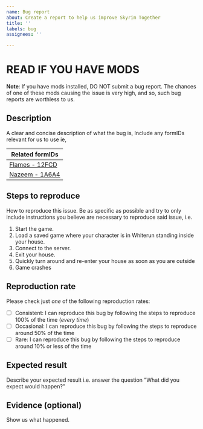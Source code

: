```yaml
---
name: Bug report
about: Create a report to help us improve Skyrim Together
title: ''
labels: bug
assignees: ''

---
```


# READ IF YOU HAVE MODS

**Note**: If you have mods installed, DO NOT submit a bug report. The chances of one of these mods causing the issue is very high, and so, such bug reports are worthless to us.

## Description

A clear and concise description of what the bug is, Include any formIDs relevant for us to use ie,

Related formIDs|
---------------|
[Flames - 12FCD](http://en.uesp.net/wiki/Skyrim:Flames)|
[Nazeem - 1A6A4](http://en.uesp.net/wiki/Skyrim:Nazeem)|

## Steps to reproduce

How to reproduce this issue. Be as specific as possible and try to only include instructions you believe are necessary to reproduce said issue, i.e.

1. Start the game.
2. Load a saved game where your character is in Whiterun standing inside your house.
3. Connect to the server.
4. Exit your house.
5. Quickly turn around and re-enter your house as soon as you are outside
6. Game crashes

## Reproduction rate

Please check just _one_ of the following reproduction rates:

- [ ] Consistent: I can reproduce this bug by following the steps to reproduce 100% of the time (*every time*)
- [ ] Occasional: I can reproduce this bug by following the steps to reproduce around 50% of the time
- [ ] Rare: I can reproduce this bug by following the steps to reproduce around 10% or less of the time

<!---
Friendly Tip: most bugs are in fact 100% reproducible - it's nailing down the precise reproduction steps that is the hard part! Bugs that are 80-100% reproducible will save the developers a lot of time and energy and they tend to get more attention too. If you have the time, try and figure out the exact reproduction steps and everybody will benefit. This text will not appear in the actual bug report but is visible to people creating new issues - feel free to remove it if you like.
-->

## Expected result

Describe your expected result i.e. answer the question "What did you expect would happen?"

## Evidence (optional)

Show us what happened.

<!--- Please browsed through the other issues and confirmed that this issue has not been reported already. -->
